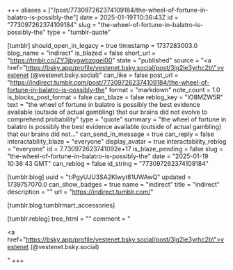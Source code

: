 +++
aliases = ["/post/773097262374109184/the-wheel-of-fortune-in-balatro-is-possibly-the"]
date = 2025-01-19T10:36:43Z
id = "773097262374109184"
slug = "the-wheel-of-fortune-in-balatro-is-possibly-the"
type = "tumblr-quote"

[tumblr]
should_open_in_legacy = true
timestamp = 1737283003.0
blog_name = "indirect"
is_blazed = false
short_url = "https://tmblr.co/ZY3jbygwbzqqei00"
state = "published"
source = "<a href=\"https://bsky.app/profile/vestenet.bsky.social/post/3lg2le3yrhc2b\">vestenet (@vestenet.bsky.social)</a>"
can_like = false
post_url = "https://indirect.tumblr.com/post/773097262374109184/the-wheel-of-fortune-in-balatro-is-possibly-the"
format = "markdown"
note_count = 1.0
is_blocks_post_format = false
can_blaze = false
reblog_key = "lO8MZW5R"
text = "the wheel of fortune in balatro is possibly the best evidence available (outside of actual gambling) that our brains did not evolve to comprehend probability"
type = "quote"
summary = "the wheel of fortune in balatro is possibly the best evidence available (outside of actual gambling) that our brains did not..."
can_send_in_message = true
can_reply = false
interactability_blaze = "everyone"
display_avatar = true
interactability_reblog = "everyone"
id = 7.730972623741092e+17
is_blaze_pending = false
slug = "the-wheel-of-fortune-in-balatro-is-possibly-the"
date = "2025-01-19 10:36:43 GMT"
can_reblog = false
id_string = "773097262374109184"

[tumblr.blog]
uuid = "t:PgyUJU3SA2Klwyt81UWAwQ"
updated = 1739757070.0
can_show_badges = true
name = "indirect"
title = "indirect"
description = ""
url = "https://indirect.tumblr.com/"

[tumblr.blog.tumblrmart_accessories]

[tumblr.reblog]
tree_html = ""
comment = "<p><a href=\"https://bsky.app/profile/vestenet.bsky.social/post/3lg2le3yrhc2b\">vestenet (@vestenet.bsky.social)</a></p>"
+++
